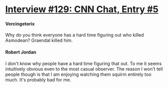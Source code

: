 # [Interview #129: CNN Chat, Entry #5](https://www.theoryland.com/intvmain.php?i=129#5)

#### Vercingetorix

Why do you think everyone has a hard time figuring out who killed Asmodean? Graendal killed him.

#### Robert Jordan

I don't know why people have a hard time figuring that out. To me it seems intuitively obvious even to the most casual observer. The reason I won't tell people though is that I am enjoying watching them squirm entirely too much. It's probably bad for me.

